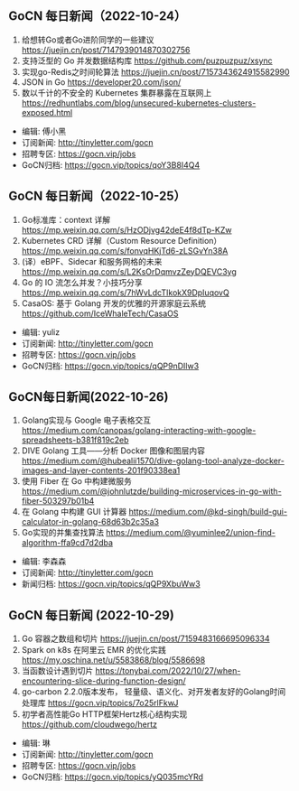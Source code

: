 ## GoCN 每日新闻（2022-10-24）

1. 给想转Go或者Go进阶同学的一些建议 https://juejin.cn/post/7147939014870302756
2. 支持泛型的 Go 并发数据结构库 https://github.com/puzpuzpuz/xsync
3. 实现go-Redis之时间轮算法 https://juejin.cn/post/7157343624915582990
4. JSON in Go https://developer20.com/json/
5. 数以千计的不安全的 Kubernetes 集群暴露在互联网上 https://redhuntlabs.com/blog/unsecured-kubernetes-clusters-exposed.html

- 编辑: 傅小黑
- 订阅新闻: http://tinyletter.com/gocn
- 招聘专区: https://gocn.vip/jobs
- GoCN归档: https://gocn.vip/topics/qoY3B8I4Q4

## GoCN 每日新闻（2022-10-25）

1. Go标准库：context 详解 https://mp.weixin.qq.com/s/HzODjvg42deE4f8dTp-KZw
2. Kubernetes CRD 详解（Custom Resource Definition）https://mp.weixin.qq.com/s/fonvqHKjTd6-zLSGvYn38A
3. (译）eBPF、Sidecar 和服务网格的未来 https://mp.weixin.qq.com/s/L2KsOrDqmvzZeyDQEVC3yg
4. Go 的 IO 流怎么并发？小技巧分享 https://mp.weixin.qq.com/s/7hWvLdcTIkokX9DpIuqovQ
5. CasaOS: 基于 Golang 开发的优雅的开源家庭云系统 https://github.com/IceWhaleTech/CasaOS

- 编辑: yuliz
- 订阅新闻: http://tinyletter.com/gocn
- 招聘专区: https://gocn.vip/jobs
- GoCN归档: https://gocn.vip/topics/qQP9nDIlw3


## GoCN每日新闻(2022-10-26)

1. Golang实现与 Google 电子表格交互 https://medium.com/canopas/golang-interacting-with-google-spreadsheets-b381f819c2eb
2. DIVE Golang 工具——分析 Docker 图像和图层内容 https://medium.com/@hubealii1570/dive-golang-tool-analyze-docker-images-and-layer-contents-201f90338ea1
3. 使用 Fiber 在 Go 中构建微服务 https://medium.com/@johnlutzde/building-microservices-in-go-with-fiber-503297b01b4
4. 在 Golang 中构建 GUI 计算器 https://medium.com/@kd-singh/build-gui-calculator-in-golang-68d63b2c35a3
5. Go实现的并集查找算法 https://medium.com/@yuminlee2/union-find-algorithm-ffa9cd7d2dba

- 编辑: 李森森
- 订阅新闻: http://tinyletter.com/gocn
- 新闻归档: https://gocn.vip/topics/qQP9XbuWw3

## GoCN 每日新闻 (2022-10-29)

1. Go 容器之数组和切片 https://juejin.cn/post/7159483166695096334
2. Spark on k8s 在阿里云 EMR 的优化实践 https://my.oschina.net/u/5583868/blog/5586698
3. 当函数设计遇到切片 https://tonybai.com/2022/10/27/when-encountering-slice-during-function-design/
4. go-carbon 2.2.0版本发布， 轻量级、语义化、对开发者友好的Golang时间处理库 https://gocn.vip/topics/7o25rlFkwJ
5. 初学者高性能Go HTTP框架Hertz核心结构实现 https://github.com/cloudwego/hertz

- 编辑: 琳 
- 订阅新闻: http://tinyletter.com/gocn
- 招聘专区: https://gocn.vip/jobs
- GoCN归档: https://gocn.vip/topics/yQ035mcYRd
